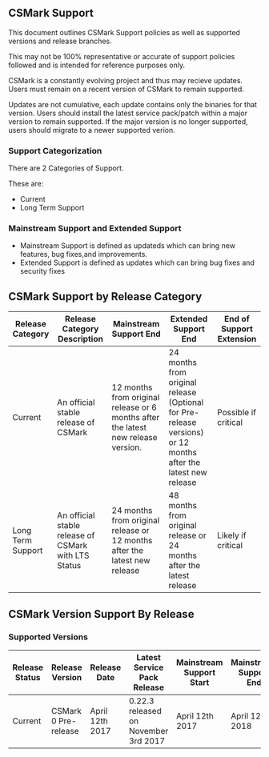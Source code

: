 ## CSMark Support
This document outlines CSMark Support policies as well as supported versions and release branches.

This may not be 100% representative or accurate of support policies followed and is intended for reference purposes only.

CSMark is a constantly evolving project and thus may recieve updates. Users must remain on a recent version of CSMark to remain supported. 

Updates are not cumulative, each update contains only the binaries for that version. Users should install the latest service pack/patch within a major version to remain supported. If the major version is no longer supported, users should migrate to a newer supported verion.

### Support Categorization
There are 2 Categories of Support.

These are:
* Current
* Long Term Support

### Mainstream Support and Extended Support
* Mainstream Support is defined as updateds which can bring new features, bug fixes,and improvements.
* Extended Support is defined as updates which can bring bug fixes and security fixes

## CSMark Support by Release Category
| Release Category  | Release Category Description | Mainstream Support End | Extended Support End | End of Support Extension|
|-------------------|------------------------------|--------------------------------|------------------------------|----------------|
| Current | An official stable release of CSMark | 12 months from original release or 6 months after the latest new release version. | 24 months from original release (Optional for Pre-release versions) or 12 months after the latest new release | Possible if critical|
| Long Term Support | An official stable release of CSMark with LTS Status | 24 months from original release or 12 months after the latest new release | 48 months from original release or 24 months after the latest release | Likely if critical|

## CSMark Version Support By Release

### Supported Versions

| Release Status | Release Version  |  Release Date | Latest Service Pack Release | Mainstream Support Start | Mainstream Support End | Extended Support End |
|-------------------|---------------|--------------|-------------------------|-------------------------|----------------|----------------|
| Current | CSMark 0 Pre-release | April 12th 2017 | 0.22.3 released on November 3rd 2017 | April 12th 2017 | April 12th 2018 | - |